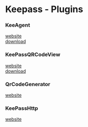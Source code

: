 Keepass - Plugins  
========================  
  
### KeeAgent   
  [website](http://lechnology.com/software/keeagent/)  
  [download](http://lechnology.com/wp-content/uploads/2016/07/KeeAgent_v0.8.1.zip)  
  
  
### KeePassQRCodeView  
  [website](https://github.com/KN4CK3R/KeePassQRCodeView)  
  [download](https://github.com/KN4CK3R/KeePassQRCodeView/releases)  
  
  
### QrCodeGenerator  
  [website](http://keepass.info/extensions/v2/qrcodegen/QrCodeGenerator-2.0.12.zip)  
  
  
### KeePassHttp  
  [website](https://github.com/pfn/keepasshttp/)   
    
    
